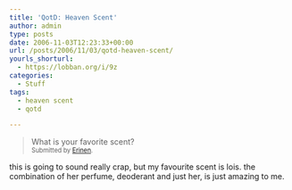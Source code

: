 ```yaml
---
title: 'QotD: Heaven Scent'
author: admin
type: posts
date: 2006-11-03T12:23:33+00:00
url: /posts/2006/11/03/qotd-heaven-scent/
yourls_shorturl:
  - https://lobban.org/i/9z
categories:
  - Stuff
tags:
  - heaven scent
  - qotd

---
```

> What is your favorite scent?   
> <span style="font-size: 0.8em">Submitted by <a class="enclosure-inline-user" href="http://erinen.vox.com/">Erinen</a>.&#160;</span>

this is going to sound really crap, but my favourite scent is lois. the combination of her perfume, deoderant and just her, is just amazing to me.
